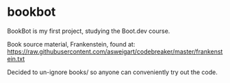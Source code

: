 # bookbot
BookBot is my first project, studying the Boot.dev course.

Book source material, Frankenstein, found at: https://raw.githubusercontent.com/asweigart/codebreaker/master/frankenstein.txt

Decided to un-ignore books/ so anyone can conveniently try out the code.
